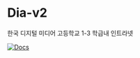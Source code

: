 # Dia-v2
한국 디지털 미디어 고등학교 1-3 학급내 인트라넷

[![Docs](https://img.shields.io/badge/To-Docs-blue?style=for-the-badge)](https://notth3devs-organization.gitbook.io/dia-v2)
